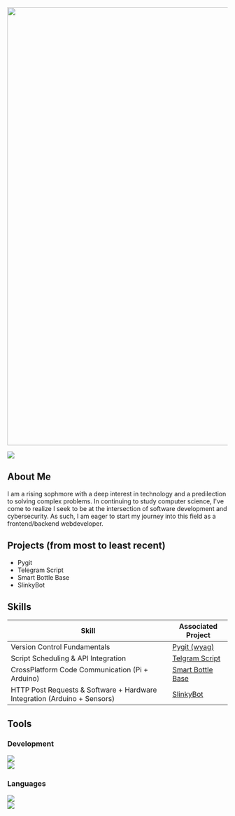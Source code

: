 <img src = "https://c.tenor.com/WuOwfnsLcfYAAAAC/star-wars-obi-wan-kenobi.gif" height = 1000 width = 1000> 

<a href="https://linkedin.com"><img src="https://img.shields.io/badge/-LinkedIn-0072b1?&style=for-the-badge&logo=linkedin&logoColor=white" /></a>

## About Me

I am a rising sophmore with a deep interest in technology and a predilection to solving complex problems. In continuing to study computer science, I've come to realize I seek to be at the intersection of software development and cybersecurity. As such, I am eager to start my journey into this field as a frontend/backend webdeveloper.

## Projects (from most to least recent)
- Pygit
- Telegram Script
- Smart Bottle Base
- SlinkyBot

## Skills

| Skill                                         | Associated Project         |
|-----------------------------------------------|----------------------------|
| Version Control Fundamentals          | <a href="https://github.com/Pitfalls-100/Making_Pygit">Pygit (wyag)</a>|
| Script Scheduling & API Integration | <a href="https://github.com/Pitfalls-100/Telegram_Bot_Script">Telgram Script</a>|
| CrossPlatform Code Communication (Pi + Arduino)         | <a href="https://github.com/Pitfalls-100/Smart_Bottle_Base">Smart Bottle Base</a>|
| HTTP Post Requests & Software + Hardware Integration (Arduino + Sensors)   | <a href="https://github.com/Pitfalls-100/SlinkyBot">SlinkyBot</a>|

## Tools

### Development
<div>
    <a href="https://code.visualstudio.com/download">
        <img src="https://img.shields.io/badge/-VS Code-grey?&style=for-the-badge&logo=Devbox&logoColor=39ff14">
    </a>
    <br/>
    <a href="https://en.wikipedia.org/wiki/HTML5">
        <img src="https://img.shields.io/badge/-HTML-9B111E?&style=for-the-badge&logo=HTML5&logoColor=F06529"/>
    </a>
</div>

### Languages
<div>
    <a href="https://www.python.org/downloads/">
        <img src="https://img.shields.io/badge/-Python-1679A7?&style=for-the-badge&logo=Python&logoColor=FFF01F"/>
    </a>
    <br/>
    <a href="https://www.java.com/en/download/">
        <img src="https://img.shields.io/badge/-Java-orange?&style=for-the-badge&logo=openjdk&logoColor=black"/>
    </a>
    
</div>

<!--
## Certifications

<div>
<img src="https://img.shields.io/badge/-Security%2B-FF0000?&style=for-the-badge&logo=CompTIA&logoColor=white" />
<img src="https://img.shields.io/badge/-Network%2B-007ACC?&style=for-the-badge&logo=CompTIA&logoColor=white" />
</div>
-->

<!--
**Pitfalls-100/Pitfalls-100** is a ✨ _special_ ✨ repository because its `README.md` (this file) appears on your GitHub profile.

Here are some ideas to get you started:

- 🔭 I’m currently working on ...
- 🌱 I’m currently learning ...
- 👯 I’m looking to collaborate on ...
- 🤔 I’m looking for help with ...
- 💬 Ask me about ...
- 📫 How to reach me: ...
- 😄 Pronouns: ...
- ⚡ Fun fact: ...
- ->
